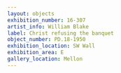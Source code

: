 ```yaml
---
layout: objects
exhibition_number: 16-307
artist_info: William Blake
label: Christ refusing the banquet
object_number: PD.18-1950
exhibition_location: SW Wall
exhibition_area: E
gallery_location: Mellon
---
```

